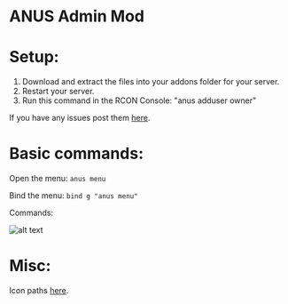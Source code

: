 # ANUS Admin Mod


# Setup:

1. Download and extract the files into your addons folder for your server.
2. Restart your server.
3. Run this command in the RCON Console: "anus adduser <your-name> owner"

If you have any issues post them [here](https://github.com/DerekSM/anus/issues).

# Basic commands:

Open the menu: `anus menu`

Bind the menu: `bind g "anus menu"`

Commands:

![alt text](http://i.imgur.com/FdM8w0i.png "Commands")

# Misc:

Icon paths [here](http://www.frostmournemc.com/gmod/orangebox/garrysmod/materials/icon16/).

